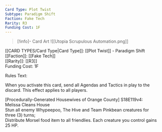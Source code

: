 ```yaml
---
Card Type: Plot Twist
Subtype: Paradigm Shift
Faction: Fake Tech
Rarity: R3
Funding Cost: 1F
---
```

> [!info]- Card Art
> ![[Utopia Scrupulous Automation.png]]

[[CARD TYPES/Card Type|Card Type]]: [[Plot Twist]] - Paradigm Shift  
[[Faction]]: [[Fake Tech]]  
[[Rarity]]: [[R3]]  
Funding Cost: 1F  

Rules Text:  

When you activate this card, send all Agendas and Tactics in play to the discard. This effect applies to all players.  

[Procedurally-Generated Housewives of Orange County] S18E119v4: Melissa Cleans House  
Stun all enemy Whypeepoo, The Hive and Team Pinkbean creatures for three (3) turns;  
Distribute Morsel food item to all friendlies. Each creature you control gains 25 HP.  